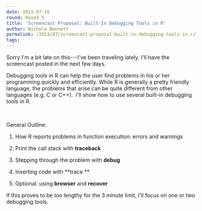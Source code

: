 ```yaml
---
date: 2013-07-16
round: Round 5
title: 'Screencast Proposal: Built-In Debugging Tools in R'
author: Nichole Bennett
permalink: /2013/07/screencast-proposal-built-in-debugging-tools-in-r/
tags:
---
```

Sorry I'm a bit late on this---I've been traveling lately. I'll have the screencast posted in the next few days.

Debugging tools in R can help the user find problems in his or her programming quickly and efficiently. While R is generally a pretty friendly language, the problems that arise can be quite different from other languages (e.g. C or C++).  I'll show how to use several built-in debugging tools in R.

&nbsp;

General Outline:

1) How R reports problems in function execution: errors and warnings

2) Print the call stack with **traceback**

3) Stepping through the problem with **debug**

4) Inserting code with **trace **

5) Optional: using **browser** and **recover**

If this proves to be too lengthy for the 3 minute limit, I'll focus on one or two debugging tools.

&nbsp;

&nbsp;

&nbsp;

&nbsp;

&nbsp;

&nbsp;
